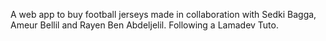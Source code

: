 A web app to buy football jerseys made in collaboration with Sedki Bagga, Ameur Bellil and Rayen Ben Abdeljelil.
Following a Lamadev Tuto.
